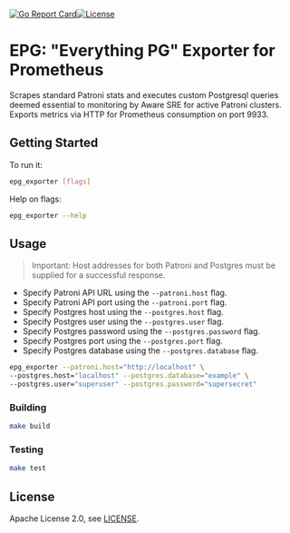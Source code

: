 [![Go Report Card](https://goreportcard.com/badge/github.com/TheNakedZealot/epg_exporter)](https://goreportcard.com/report/github.com/TheNakedZealot/epg_exporter)[![License](https://img.shields.io/badge/License-Apache%202.0-blue.svg)][license]

[license]: https://opensource.org/licenses/Apache-2.0

# EPG: "Everything PG" Exporter for Prometheus
Scrapes standard Patroni stats and executes custom Postgresql queries deemed essential to monitoring by Aware SRE for active Patroni clusters. Exports metrics via HTTP for Prometheus consumption on port 9933.

## Getting Started

To run it:

```bash
epg_exporter [flags]
```

Help on flags:

```bash
epg_exporter --help
```

## Usage

> Important: Host addresses for both Patroni and Postgres must be supplied for a successful response.

- Specify Patroni API URL using the `--patroni.host` flag.
- Specify Patroni API port using the `--patroni.port` flag.
- Specify Postgres host using the `--postgres.host` flag.
- Specify Postgres user using the `--postgres.user` flag.
- Specify Postgres password using the `--postgres.password` flag.
- Specify Postgres port using the `--postgres.port` flag.
- Specify Postgres database using the `--postgres.database` flag.

```bash
epg_exporter --patroni.host="http://localhost" \
--postgres.host="localhost" --postgres.database="example" \
--postgres.user="superuser" --postgres.password="supersecret" 
```

### Building

```bash
make build
```

### Testing

```bash
make test
```

## License

Apache License 2.0, see [LICENSE](https://github.com/gopaytech/patroni_exporter/blob/master/LICENSE).
